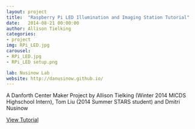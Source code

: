 ```yaml
---
layout: project
title:  "Raspberry Pi LED Illumination and Imaging Station Tutorial"
date:   2014-08-21 00:00:00
author: Allison Tielking
categories:
- project
img: RPi_LED.jpg
carousel:
- RPi_LED.jpg
- RPi_LED setup.png

lab: Nusinow Lab
website: http://danusinow.github.io/
---
```


A Danforth Center Maker Project by Allison Tielking (Winter 2014 MICDS Highschool Intern), Tom Liu (2014 Summer STARS student) and Dmitri Nusinow

<p><a href="{{site.baseurl}}/tutorial/raspberry%20pi/led/raspberry%20pi%20camera/RPi-LED-Illumination-and-Imaging" class="btn btn-theme"> View Tutorial </a></p>